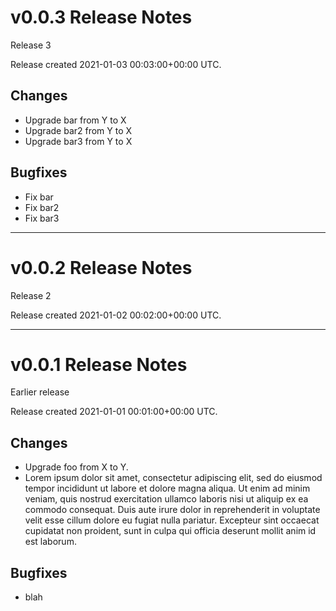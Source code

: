 # v0.0.3 Release Notes

Release 3

Release created 2021-01-03 00:03:00+00:00 UTC.

## Changes
- Upgrade bar from Y to X
- Upgrade bar2 from Y to X
- Upgrade bar3 from Y to X

## Bugfixes
- Fix bar
- Fix bar2
- Fix bar3

---

# v0.0.2 Release Notes

Release 2

Release created 2021-01-02 00:02:00+00:00 UTC.

---

# v0.0.1 Release Notes

Earlier release

Release created 2021-01-01 00:01:00+00:00 UTC.

## Changes
- Upgrade foo from X to Y.
- Lorem ipsum dolor sit amet, consectetur adipiscing elit, sed do
  eiusmod tempor incididunt ut labore et dolore magna aliqua. Ut
  enim ad minim veniam, quis nostrud exercitation ullamco laboris
  nisi ut aliquip ex ea commodo consequat. Duis aute irure dolor in
  reprehenderit in voluptate velit esse cillum dolore eu fugiat nulla pariatur.
  Excepteur sint occaecat cupidatat non proident, sunt in culpa qui officia
  deserunt mollit anim id est laborum.

## Bugfixes
- blah
